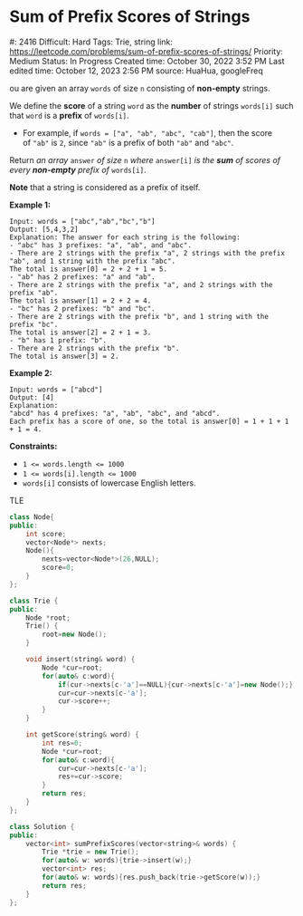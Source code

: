 # Sum of Prefix Scores of Strings

#: 2416
Difficult: Hard
Tags: Trie, string
link: https://leetcode.com/problems/sum-of-prefix-scores-of-strings/
Priority: Medium
Status: In Progress
Created time: October 30, 2022 3:52 PM
Last edited time: October 12, 2023 2:56 PM
source: HuaHua, googleFreq

ou are given an array `words` of size `n` consisting of **non-empty** strings.

We define the **score** of a string `word` as the **number** of strings `words[i]` such that `word` is a **prefix** of `words[i]`.

- For example, if `words = ["a", "ab", "abc", "cab"]`, then the score of `"ab"` is `2`, since `"ab"` is a prefix of both `"ab"` and `"abc"`.

Return *an array* `answer` *of size* `n` *where* `answer[i]` *is the **sum** of scores of every **non-empty** prefix of* `words[i]`.

**Note** that a string is considered as a prefix of itself.

**Example 1:**

```
Input: words = ["abc","ab","bc","b"]
Output: [5,4,3,2]
Explanation: The answer for each string is the following:
- "abc" has 3 prefixes: "a", "ab", and "abc".
- There are 2 strings with the prefix "a", 2 strings with the prefix "ab", and 1 string with the prefix "abc".
The total is answer[0] = 2 + 2 + 1 = 5.
- "ab" has 2 prefixes: "a" and "ab".
- There are 2 strings with the prefix "a", and 2 strings with the prefix "ab".
The total is answer[1] = 2 + 2 = 4.
- "bc" has 2 prefixes: "b" and "bc".
- There are 2 strings with the prefix "b", and 1 string with the prefix "bc".
The total is answer[2] = 2 + 1 = 3.
- "b" has 1 prefix: "b".
- There are 2 strings with the prefix "b".
The total is answer[3] = 2.

```

**Example 2:**

```
Input: words = ["abcd"]
Output: [4]
Explanation:
"abcd" has 4 prefixes: "a", "ab", "abc", and "abcd".
Each prefix has a score of one, so the total is answer[0] = 1 + 1 + 1 + 1 = 4.

```

**Constraints:**

- `1 <= words.length <= 1000`
- `1 <= words[i].length <= 1000`
- `words[i]` consists of lowercase English letters.

TLE

```cpp
class Node{
public:
    int score;
    vector<Node*> nexts;
    Node(){
        nexts=vector<Node*>(26,NULL);
        score=0;
    }
};

class Trie {
public:
    Node *root;
    Trie() {
        root=new Node();
    }

    void insert(string& word) {
        Node *cur=root;
        for(auto& c:word){
            if(cur->nexts[c-'a']==NULL){cur->nexts[c-'a']=new Node();}
            cur=cur->nexts[c-'a'];
            cur->score++;
        }
    }

    int getScore(string& word) {
        int res=0;
        Node *cur=root;
        for(auto& c:word){
            cur=cur->nexts[c-'a'];
            res+=cur->score;
        }
        return res;
    }
};

class Solution {
public:
    vector<int> sumPrefixScores(vector<string>& words) {
        Trie *trie = new Trie();
        for(auto& w: words){trie->insert(w);}
        vector<int> res;
        for(auto& w: words){res.push_back(trie->getScore(w));}
        return res;
    }
};
```